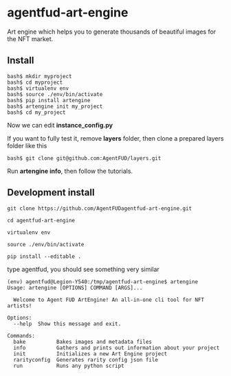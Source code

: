 # agentfud-art-engine
Art engine which helps you to generate thousands of beautiful images for the NFT market.

## Install
```
bash$ mkdir myproject
bash$ cd myproject
bash$ virtualenv env
bash$ source ./env/bin/activate
bash$ pip install artengine
bash$ artengine init my_project
bash$ cd my_project
```
Now we can edit **instance_config.py**

If you want to fully test it, remove **layers** folder, then clone a prepared layers folder like this
```
bash$ git clone git@github.com:AgentFUD/layers.git
```
Run **artengine info**, then follow the tutorials.

## Development install

```
git clone https://github.com/AgentFUDagentfud-art-engine.git

cd agentfud-art-engine

virtualenv env

source ./env/bin/activate

pip install --editable .
```
type agentfud, you should see something very similar

```
(env) agentfud@Legion-Y540:/tmp/agentfud-art-engine$ artengine
Usage: artengine [OPTIONS] COMMAND [ARGS]...

  Welcome to Agent FUD ArtEngine! An all-in-one cli tool for NFT artists!

Options:
  --help  Show this message and exit.

Commands:
  bake          Bakes images and metadata files
  info          Gathers and prints out information about your project
  init          Initializes a new Art Engine project
  rarityconfig  Generates rarity config json file
  run           Runs any python script
```
